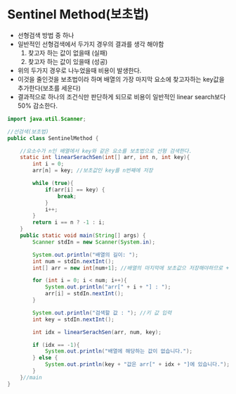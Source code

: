 # Sentinel Method(보초법)

- 선형검색 방법 중 하나
- 일반적인 선형검색에서 두가지 경우의 결과를 생각 해야함
  1. 찾고자 하는 값이 없을때 (실패)
  2. 찾고자 하는 값이 있을때 (성공)
- 위의 두가지 경우로 나누었을때 비용이 발생한다.
- 이것을 줄인것을 보초법이라 하며 배열의 가장 마지막 요소에 찾고자하는 key값을 추가한다(보초를 세운다)
- 결과적으로 하나의 조건식만 판단하게 되므로 비용이 일반적인 linear search보다 50% 감소한다.

```java
import java.util.Scanner;

//선검색(보초법)
public class SentinelMethod {

    //요소수가 n인 배열에서 key와 같은 요소를 보초법으로 선형 검색한다.
    static int linearSerachSen(int[] arr, int n, int key){
        int i = 0;
        arr[n] = key; //보초값인 key를 n번째에 저장

        while (true){
            if(arr[i] == key) {
                break;
            }
            i++;
        }
        return i == n ? -1 : i;
    }
    public static void main(String[] args) {
        Scanner stdIn = new Scanner(System.in);

        System.out.println("배열의 길이: ");
        int num = stdIn.nextInt();
        int[] arr = new int[num+1]; //배열의 마지막에 보초값으 저장해야하므로 +1

        for (int i = 0; i < num; i++){
            System.out.println("arr[" + i + "] : ");
            arr[i] = stdIn.nextInt();
        }

        System.out.println("검색할 값 : "); //키 값 입력
        int key = stdIn.nextInt();

        int idx = linearSerachSen(arr, num, key);

        if (idx == -1){
            System.out.println("배열에 해당하는 값이 없습니다.");
        } else {
            System.out.println(key + "값은 arr[" + idx + "]에 있습니다.");
        }
    }//main
}
```

